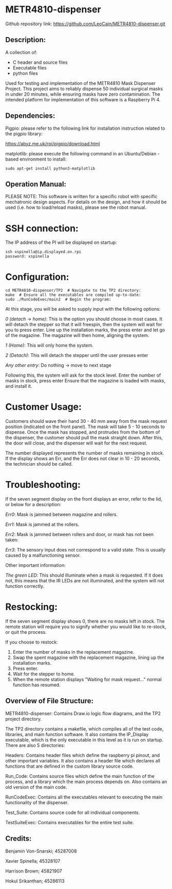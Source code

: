 # METR4810-dispenser
Github repository link:
https://github.com/LeoCain/METR4810-dispenser.git

## Description:
A collection of:
- C header and source files
- Executable files
- python files

Used for testing and implementation of the METR4810 Mask Dispenser Project. This project aims to reliably dispense 50 individual surgical masks in under 20 minutes, while ensuring masks have zero contamination. The intended platform for implementation of this software is a Raspberry Pi 4.

## Dependencies:
Pigpio: please refer to the following link for installation instruction related to the pigpio library:

https://abyz.me.uk/rpi/pigpio/download.html

matplotlib: please execute the following command in an Ubuntu/Debian - based environment to install:
```linux
sudo apt-get install python3-matplotlib
```

## Operation Manual:
PLEASE NOTE: This software is written for a specific robot with specific mechatronic design aspects. For details on the design, and how it should be used (i.e. how to load/reload masks), please see the robot manual.

# SSH connection:
The IP address of the PI will be displayed on startup:
```linux
ssh xspinella@ip.displayed.on.rpi
password: xspinella
```

# Configuration:
```linux
cd METR4810-dispenser/TP2  # Navigate to the TP2 directory:
make  # Ensure all the executables are compiled up-to-date:
sudo ./RunCodeExec/main2  # Begin the program:
```

At this stage, you will be asked to supply input with the following options:

 *0 (detach -> home)*: This is the option you should choose in most cases. It will detach the stepper so that it will freespin,   then the system will wait for you to press enter. Line up the installation marks, the press enter and let go of the             magazine. The magazine will then home, aligning the system.

 *1 (Home)*: This will only home the system.

 *2 (Detach)*: This will detach the stepper until the user presses enter

 *Any other entry*: Do nothing -> move to next stage

Following this, the system will ask for the stock level. Enter the number of masks in stock, press enter
Ensure that the magazine is loaded with masks, and install it.

# Customer Usage:
Customers should wave their hand 30 - 40 mm away from the mask request position (indicated on the front panel). The mask will take 5 - 10 seconds to dispense. Once the mask has stopped, and protrudes from the bottom of the dispenser, the customer should pull the mask straight down. After this, the door will close, and the dispenser will wait for the next request. 

The number displayed represents the number of masks remaining in stock. If the display shows an Err, and the Err does not clear in 10 - 20 seconds, the technician should be called.

# Troubleshooting:
If the seven segment display on the front displays an error, refer to the lid, or below for a description:

*Err0*: Mask is jammed between magazine and rollers.

*Err1*: Mask is jammed at the rollers.

*Err2*: Mask is jammed between rollers and door, or mask has not been taken:

*Err3*: The sensory input does not correspond to a valid state. This is usually caused by a malfunctioning sensor.

Other important information:

*The green LED*: This should illuminate when a mask is requested. If it does not, this means that the IR LEDs are not illuminated, and the system will not function correctly.

# Restocking:
If the seven segment display shows 0, there are no masks left in stock. The remote station will require you to signify whether you would like to re-stock, or quit the process.

If you choose to restock:

1. Enter the number of masks in the replacement magazine.
2. Swap the spent magazine with the replacement magazine, lining up the installation marks.
3. Press enter.
4. Wait for the stepper to home.
5. When the remote station displays "Waiting for mask request..." normal function has resumed.

## Overview of File Structure:
METR4810-dispenser: Contains Draw.io logic flow diagrams, and the TP2 project directory.

The TP2 directory contains a makefile, which compiles all of the test code, libraries, and main function software. It also contains the IP_Display executable, which is the only executable in this level as it is run on startup. There are also 5 directories:

Headers: Contains header files which define the raspberry pi pinout, and other important variables. It also contains a header file which declares all functions that are defined in the custom library source code.

Run_Code: Contains source files which define the main function of the process, and a library which the main process depends on. Also contains an old version of the main code.

RunCodeExec: Contains all the executables relevant to executing the main functionality of the dispenser.

Test_Suite: Contains source code for all individual components.

TestSuiteExec: Contains executables for the entire test suite.


## Credits:
Benjamin Von-Snarski; 45287008

Xavier Spinella; 45328107

Harrison Brown; 45821907

Hokul Srikanthan; 45286113
